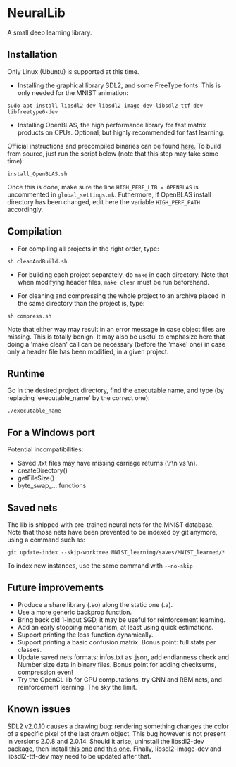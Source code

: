 # NeuralLib

A small deep learning library.


## Installation

Only Linux (Ubuntu) is supported at this time.

* Installing the graphical library SDL2, and some FreeType fonts. This is only needed for the MNIST animation:

```
sudo apt install libsdl2-dev libsdl2-image-dev libsdl2-ttf-dev libfreetype6-dev
```

* Installing OpenBLAS, the high performance library for fast matrix products on CPUs. Optional, but highly recommended for fast learning.

Official instructions and precompiled binaries can be found [here.](https://www.openblas.net/) To build from source, just run the script below (note that this step may take some time):

```
install_OpenBLAS.sh
```

Once this is done, make sure the line ``` HIGH_PERF_LIB = OPENBLAS ``` is uncommented in ``` global_settings.mk ```. Futhermore, if OpenBLAS install directory has been changed, edit here the variable ``` HIGH_PERF_PATH ``` accordingly.


## Compilation

- For compiling all projects in the right order, type:

```
sh cleanAndBuild.sh
```

- For building each project separately, do ``` make ``` in each directory. Note that when modifying header files, ``` make clean ``` must be run beforehand.

- For cleaning and compressing the whole project to an archive placed in the same directory than the project is, type:

```
sh compress.sh
```

Note that either way may result in an error message in case object files are missing. This is totally benign. It may also be useful to emphasize here that doing a 'make clean' call can be necessary (before the 'make' one) in case only a header file has been modified, in a given project.


## Runtime

Go in the desired project directory, find the executable name, and type
(by replacing 'executable_name' by the correct one):

``` ./executable_name ```


## For a Windows port

Potential incompatibilities:

- Saved .txt files may have missing carriage returns (\r\n vs \n).
- createDirectory()
- getFileSize()
- byte_swap_... functions


## Saved nets

The lib is shipped with pre-trained neural nets for the MNIST database. Note that those nets have been prevented to be indexed by git anymore, using a command such as:

```
git update-index --skip-worktree MNIST_learning/saves/MNIST_learned/*
```

To index new instances, use the same command with ``` --no-skip ```


## Future improvements

- Produce a share library (.so) along the static one (.a).
- Use a more generic backprop function.
- Bring back old 1-input SGD, it may be useful for reinforcement learning.
- Add an early stopping mechanism, at least using quick estimations.
- Support printing the loss function dynamically.
- Support printing a basic confusion matrix. Bonus point: full stats per classes.
- Update saved nets formats: infos.txt as .json, add endianness check and Number size data in binary files. Bonus point for adding checksums, compression even!
- Try the OpenCL lib for GPU computations, try CNN and RBM nets, and reinforcement learning. The sky the limit.


## Known issues

SDL2 v2.0.10 causes a drawing bug: rendering something changes the color of a specific pixel of the last drawn object. This bug however is not present in versions 2.0.8 and 2.0.14. Should it arise, uninstall the libsdl2-dev package, then install [this one](https://packages.debian.org/sid/libsdl2-2.0-0) and [this one.](https://packages.debian.org/source/sid/libsdl2) Finally, libsdl2-image-dev and libsdl2-ttf-dev may need to be updated after that.
